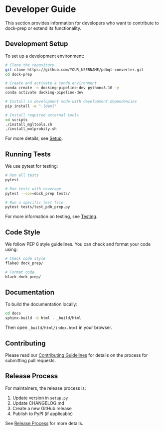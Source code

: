 # Developer Guide

This section provides information for developers who want to contribute to dock-prep or extend its functionality.

## Development Setup

To set up a development environment:

```bash
# Clone the repository
git clone https://github.com/YOUR_USERNAME/pdbqt-converter.git
cd dock-prep

# Create and activate a conda environment
conda create -n docking-pipeline-dev python=3.10 -y
conda activate docking-pipeline-dev

# Install in development mode with development dependencies
pip install -e ".[dev]"

# Install required external tools
cd scripts
./install_mgltools.sh
./install_molprobity.sh
```

For more details, see [Setup](setup.md).

## Running Tests

We use pytest for testing:

```bash
# Run all tests
pytest

# Run tests with coverage
pytest --cov=dock_prep tests/

# Run a specific test file
pytest tests/test_pdb_prep.py
```

For more information on testing, see [Testing](testing.md).

## Code Style

We follow PEP 8 style guidelines. You can check and format your code using:

```bash
# Check code style
flake8 dock_prep/

# Format code
black dock_prep/
```

## Documentation

To build the documentation locally:

```bash
cd docs
sphinx-build -b html . _build/html
```

Then open `_build/html/index.html` in your browser.

## Contributing

Please read our [Contributing Guidelines](../../CONTRIBUTING.md) for details on the process for submitting pull requests.

## Release Process

For maintainers, the release process is:

1. Update version in `setup.py`
2. Update CHANGELOG.md
3. Create a new GitHub release
4. Publish to PyPI (if applicable)

See [Release Process](release.md) for more details. 